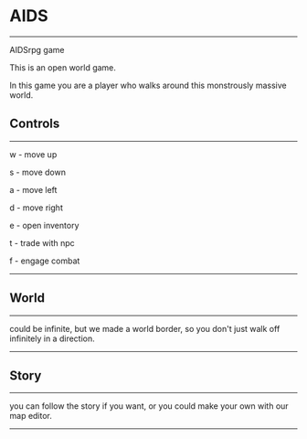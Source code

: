 # AIDS

---
AIDSrpg game

This is an open world game.

In this game you are a player who walks around this monstrously massive world.

Controls
---
---


w - move up

s - move down

a - move left

d - move right

e - open inventory

t - trade with npc

f - engage combat

---

World
---
---
could be infinite, but we made a world border, so you don't just walk off
infinitely in a direction.

---

Story
---
---
you can follow the story if you want, or you could make your own with
our map editor.

---
